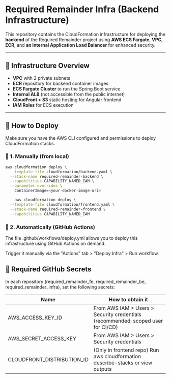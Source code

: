# Required Remainder Infra (Backend Infrastructure)

This repository contains the CloudFormation infrastructure for deploying the **backend** of the Required Remainder project using **AWS ECS Fargate**, **VPC**, **ECR**, and **an internal Application Load Balancer** for enhanced security.

---


## 🧱 Infrastructure Overview

- **VPC** with 2 private subnets
- **ECR** repository for backend container images
- **ECS Fargate Cluster** to run the Spring Boot service
- **Internal ALB** (not accessible from the public internet)
- **CloudFront + S3** static hosting for Angular frontend
- **IAM Roles** for ECS execution

---

## 🚀 How to Deploy

Make sure you have the AWS CLI configured and permissions to deploy CloudFormation stacks.


### 📌 1. Manually (from local)

```bash
aws cloudformation deploy \
  --template-file cloudformation/backend.yaml \
  --stack-name required-remainder-backend \
  --capabilities CAPABILITY_NAMED_IAM \
  --parameter-overrides \
    ContainerImage=<your-docker-image-uri>

    aws cloudformation deploy \
  --template-file cloudformation/frontend.yaml \
  --stack-name required-remainder-frontend \
  --capabilities CAPABILITY_NAMED_IAM
```


### 🤖 2. Automatically (GitHub Actions)
The file .github/workflows/deploy.yml allows you to deploy this infrastructure using GitHub Actions on demand.

Trigger it manually via the "Actions" tab > "Deploy Infra" > Run workflow.


## 🔐 Required GitHub Secrets
In each repository (required_remainder_fe, required_remainder_be, required_remainder_infra), set the following secrets:

|Name	| How to obtain it
--------|--------
AWS_ACCESS_KEY_ID	| From AWS IAM > Users > Security credentials (recommended: scoped user for CI/CD)
AWS_SECRET_ACCESS_KEY	| From AWS IAM > Users > Security credentials
CLOUDFRONT_DISTRIBUTION_ID	| (Only in frontend repo) Run aws cloudformation describe-stacks or view outputs
